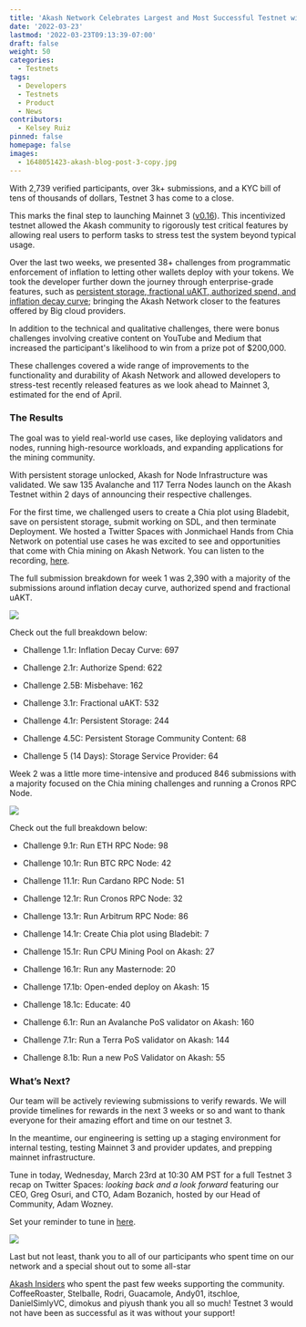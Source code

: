 ```yaml
---
title: 'Akash Network Celebrates Largest and Most Successful Testnet with 14k+ Participants'
date: '2022-03-23'
lastmod: '2022-03-23T09:13:39-07:00'
draft: false
weight: 50
categories:
  - Testnets
tags:
  - Developers
  - Testnets
  - Product
  - News
contributors:
  - Kelsey Ruiz
pinned: false
homepage: false
images:
  - 1648051423-akash-blog-post-3-copy.jpg
---
```

With 2,739 verified participants, over 3k+ submissions, and a KYC bill of tens of thousands of dollars, Testnet 3 has come to a close.

This marks the final step to launching Mainnet 3 ([v0.16](https://github.com/ovrclk/akash/releases)). This incentivized testnet allowed the Akash community to rigorously test critical features by allowing real users to perform tasks to stress test the system beyond typical usage. 

Over the last two weeks, we presented 38+ challenges from programmatic enforcement of inflation to letting other wallets deploy with your tokens. We took the developer further down the journey through enterprise-grade features, such as [persistent storage, fractional uAKT, authorized spend, and inflation decay curve](https://www.youtube.com/playlist?list=PLRgCVoVMln9qa0F5B10wykSlC4KOtXlhM); bringing the Akash Network closer to the features offered by Big cloud providers. 

In addition to the technical and qualitative challenges, there were bonus challenges involving creative content on YouTube and Medium that increased the participant's likelihood to win from a prize pot of $200,000. 

These challenges covered a wide range of improvements to the functionality and durability of Akash Network and allowed developers to stress-test recently released features as we look ahead to Mainnet 3, estimated for the end of April. 

### **The Results**

The goal was to yield real-world use cases, like deploying validators and nodes, running high-resource workloads, and expanding applications for the mining community.

With persistent storage unlocked, Akash for Node Infrastructure was validated. We saw 135 Avalanche and 117 Terra Nodes launch on the Akash Testnet within 2 days of announcing their respective challenges. 

For the first time, we challenged users to create a Chia plot using Bladebit, save on persistent storage, submit working on SDL, and then terminate Deployment. We hosted a Twitter Spaces with Jonmichael Hands from Chia Network on potential use cases he was excited to see and opportunities that come with Chia mining on Akash Network. You can listen to the recording, [here](https://twitter.com/i/spaces/1eaJbNPPOAkJX).

The full submission breakdown for week 1 was 2,390 with a majority of the submissions around inflation decay curve, authorized spend and fractional uAKT.

![](https://www.datocms-assets.com/45776/1648051766-week-1.png)

Check out the full breakdown below: 

*   Challenge 1.1r: Inflation Decay Curve: 697
    
*   Challenge 2.1r: Authorize Spend: 622
    
*   Challenge 2.5B: Misbehave: 162
    
*   Challenge 3.1r: Fractional uAKT: 532
    
*   Challenge 4.1r: Persistent Storage: 244
    
*   Challenge 4.5C: Persistent Storage Community Content: 68
    
*   Challenge 5 (14 Days): Storage Service Provider: 64
    

Week 2 was a little more time-intensive and produced 846 submissions with a majority focused on the Chia mining challenges and running a Cronos RPC Node.

![](https://www.datocms-assets.com/45776/1648051888-week-2.png)

Check out the full breakdown below: 

*   Challenge 9.1r: Run ETH RPC Node: 98
    
*   Challenge 10.1r: Run BTC RPC Node: 42
    
*   Challenge 11.1r: Run Cardano RPC Node: 51
    
*   Challenge 12.1r: Run Cronos RPC Node: 32
    
*   Challenge 13.1r: Run Arbitrum RPC Node: 86
    
*   Challenge 14.1r: Create Chia plot using Bladebit: 7
    
*   Challenge 15.1r: Run CPU Mining Pool on Akash: 27
    
*   Challenge 16.1r: Run any Masternode: 20
    
*   Challenge 17.1b: Open-ended deploy on Akash: 15
    
*   Challenge 18.1c: Educate: 40
    
*   Challenge 6.1r: Run an Avalanche PoS validator on Akash: 160
    
*   Challenge 7.1r: Run a Terra PoS validator on Akash: 144
    
*   Challenge 8.1b: Run a new PoS Validator on Akash: 55
    

### **What’s Next?** 

Our team will be actively reviewing submissions to verify rewards. We will provide timelines for rewards in the next 3 weeks or so and want to thank everyone for their amazing effort and time on our testnet 3. 

In the meantime, our engineering is setting up a staging environment for internal testing, testing Mainnet 3 and provider updates, and prepping mainnet infrastructure. 

Tune in today, Wednesday, March 23rd at 10:30 AM PST for a full Testnet 3 recap on Twitter Spaces: _looking back and a look forward_ featuring our CEO, Greg Osuri, and CTO, Adam Bozanich, hosted by our Head of Community, Adam Wozney. 

Set your reminder to tune in [here](https://twitter.com/i/spaces/1vAxRkgWnArKl). 

![](https://www.datocms-assets.com/45776/1648051972-ts.jpeg)

  
Last but not least, thank you to all of our participants who spent time on our network and a special shout out to some all-star

[Akash Insiders](https://akash.network/community#insiders) who spent the past few weeks supporting the community. CoffeeRoaster, Stelballe, Rodri, Guacamole, Andy01, itschloe, DanielSimlyVC, dimokus and piyush thank you all so much! Testnet 3 would not have been as successful as it was without your support!